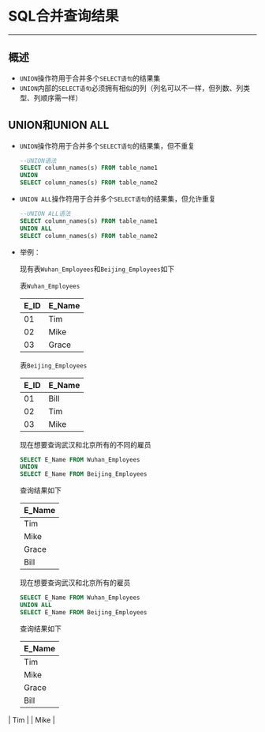 # SQL合并查询结果

***

## 概述

* `UNION`操作符用于合并多个`SELECT语句`的结果集
* `UNION`内部的`SELECT语句`必须拥有相似的列（列名可以不一样，但列数、列类型、列顺序需一样）

## UNION和UNION ALL

* `UNION`操作符用于合并多个`SELECT语句`的结果集，但不重复

  ```sql
  --UNION语法
  SELECT column_names(s) FROM table_name1
  UNION
  SELECT column_names(s) FROM table_name2
  ```

* `UNION ALL`操作符用于合并多个`SELECT语句`的结果集，但允许重复

  ```sql
  --UNION ALL语法
  SELECT column_names(s) FROM table_name1
  UNION ALL
  SELECT column_names(s) FROM table_name2
  ```

* 举例：

  现有表`Wuhan_Employees`和`Beijing_Employees`如下

  表`Wuhan_Employees`

  | E_ID | E_Name |
  | ---- | ------ |
  | 01   | Tim    |
  | 02   | Mike   |
  | 03   | Grace  |

  表`Beijing_Employees`

  | E_ID | E_Name |
  | ---- | ------ |
  | 01   | Bill   |
  | 02   | Tim    |
  | 03   | Mike   |

  现在想要查询武汉和北京所有的不同的雇员

  ```sql
  SELECT E_Name FROM Wuhan_Employees
  UNION
  SELECT E_Name FROM Beijing_Employees
  ```

  查询结果如下

  | E_Name |
  | ------ |
  | Tim    |
  | Mike   |
  | Grace  |
  | Bill   |

  现在想要查询武汉和北京所有的雇员

  ```sql
  SELECT E_Name FROM Wuhan_Employees
  UNION ALL
  SELECT E_Name FROM Beijing_Employees
  ```

  查询结果如下

  | E_Name |
  | ------ |
  | Tim    |
  | Mike   |
  | Grace  |
  | Bill   |
| Tim    |
  | Mike   |
  
  